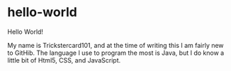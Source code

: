 # hello-world

Hello World!

My name is Trickstercard101, and at the time of writing this I am fairly new to GitHib. The language I use to program the most is Java, but I do know a little bit of Html5, CSS, and JavaScript.
